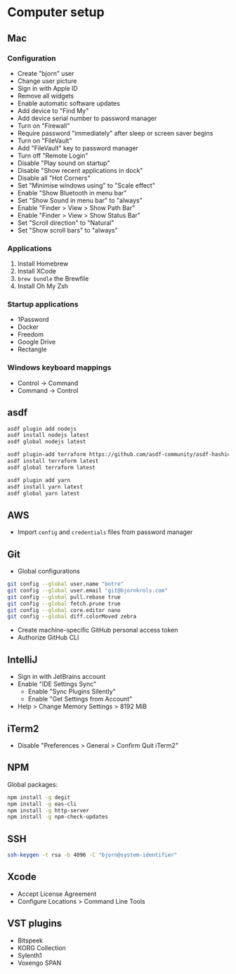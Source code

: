 # Computer setup

## Mac

### Configuration

* Create "bjorn" user
* Change user picture
* Sign in with Apple ID
* Remove all widgets
* Enable automatic software updates
* Add device to "Find My"
* Add device serial number to password manager
* Turn on "Firewall"
* Require password "immediately" after sleep or screen saver begins
* Turn on "FileVault"
* Add "FileVault" key to password manager
* Turn off "Remote Login"
* Disable "Play sound on startup"
* Disable "Show recent applications in dock"
* Disable all "Hot Corners"
* Set "Minimise windows using" to "Scale effect"
* Enable "Show Bluetooth in menu bar"
* Set "Show Sound in menu bar" to "always"
* Enable "Finder > View > Show Path Bar"
* Enable "Finder > View > Show Status Bar"
* Set "Scroll direction" to "Natural"
* Set "Show scroll bars" to "always"

### Applications

1. Install Homebrew
2. Install XCode
3. `brew bundle` the Brewfile
4. Install Oh My Zsh

### Startup applications

* 1Password
* Docker
* Freedom
* Google Drive
* Rectangle

### Windows keyboard mappings

* Control -> Command
* Command -> Control

## asdf

```bash
asdf plugin add nodejs
asdf install nodejs latest
asdf global nodejs latest

asdf plugin-add terraform https://github.com/asdf-community/asdf-hashicorp.git
asdf install terraform latest
asdf global terraform latest

asdf plugin add yarn
asdf install yarn latest
asdf global yarn latest
```

## AWS

* Import `config` and `credentials` files from password manager

## Git

* Global configurations

```bash
git config --global user.name "botre"
git config --global user.email "git@bjornkrols.com"
git config --global pull.rebase true
git config --global fetch.prune true
git config --global core.editor nano
git config --global diff.colorMoved zebra
```

* Create machine-specific GitHub personal access token
* Authorize GitHub CLI

## IntelliJ

* Sign in with JetBrains account
* Enable "IDE Settings Sync"
    * Enable "Sync Plugins Silently"
    * Enable "Get Settings from Account"
* Help > Change Memory Settings > 8192 MiB

## iTerm2

* Disable "Preferences > General > Confirm Quit iTerm2"

## NPM

Global packages:

```bash
npm install -g degit
npm install -g eas-cli
npm install -g http-server
npm install -g npm-check-updates
```

## SSH

```bash
ssh-keygen -t rsa -b 4096 -C "bjorn@system-identifier"
```

## Xcode

- Accept License Agreement
- Configure Locations > Command Line Tools

## VST plugins

* Bitspeek
* KORG Collection
* Sylenth1
* Voxengo SPAN

